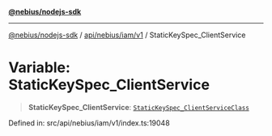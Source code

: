 [**@nebius/nodejs-sdk**](../../../../../README.md)

***

[@nebius/nodejs-sdk](../../../../../README.md) / [api/nebius/iam/v1](../README.md) / StaticKeySpec\_ClientService

# Variable: StaticKeySpec\_ClientService

> **StaticKeySpec\_ClientService**: [`StaticKeySpec_ClientServiceClass`](../type-aliases/StaticKeySpec_ClientServiceClass.md)

Defined in: src/api/nebius/iam/v1/index.ts:19048
